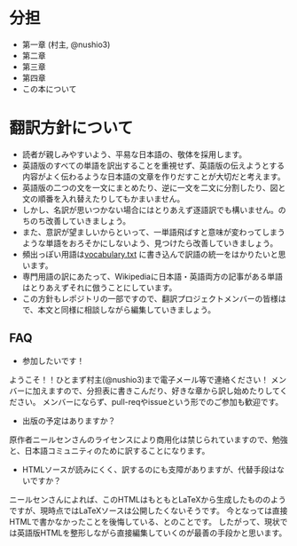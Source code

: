 分担
===

- 第一章 (村主, @nushio3)
- 第二章
- 第三章
- 第四章
- この本について


翻訳方針について
========

- 読者が親しみやすいよう、平易な日本語の、敬体を採用します。
- 英語版のすべての単語を訳出することを重視せず、英語版の伝えようとする内容がよく伝わるような日本語の文章を作りだすことが大切だと考えます。
- 英語版の二つの文を一文にまとめたり、逆に一文を二文に分割したり、図と文の順番を入れ替えたりしてもかまいません。
- しかし、名訳が思いつかない場合にはとりあえず逐語訳でも構いません。のちのち改善していきましょう。
- また、意訳が望ましいからといって、一単語飛ばすと意味が変わってしまうような単語をおろそかにしないよう、見つけたら改善していきましょう。
- 頻出っぽい用語は[vocabulary.txt](https://github.com/nnadl-ja/nnadl_site_ja/blob/gh-pages/vocabulary.txt) に書き込んで訳語の統一をはかりたいと思います。
- 専門用語の訳にあたって、Wikipediaに日本語・英語両方の記事がある単語はとりあえずそれに倣うことにしています。
- この方針もレポジトリの一部ですので、翻訳プロジェクトメンバーの皆様はで、本文と同様に相談しながら編集していきましょう。

FAQ
---

- 参加したいです！

ようこそ！！ひとまず村主(@nushio3)まで電子メール等で連絡ください！
メンバーに加えますので、分担表に書きこんだり、好きな章から訳し始めたりしてください。
メンバーにならず、pull-reqやissueという形でのご参加も歓迎です。

- 出版の予定はありますか？

原作者ニールセンさんのライセンスにより商用化は禁じられていますので、勉強と、日本語コミュニティのために訳することになります。

- HTMLソースが読みにくく、訳するのにも支障がありますが、代替手段はないですか？

ニールセンさんによれば、このHTMLはもともとLaTeXから生成したもののようですが、現時点ではLaTeXソースは公開したくないそうです。
今となっては直接HTMLで書かなかったことを後悔している、とのことです。
したがって、現状では英語版HTMLを整形しながら直接編集していくのが最善の手段かと思います。





